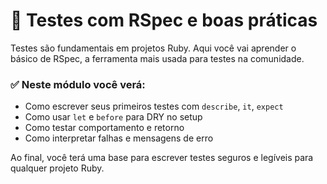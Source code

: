 # 🧠 Testes com RSpec e boas práticas

Testes são fundamentais em projetos Ruby. Aqui você vai aprender o básico de RSpec, a ferramenta mais usada para testes na comunidade.

### ✅ Neste módulo você verá:
- Como escrever seus primeiros testes com `describe`, `it`, `expect`
- Como usar `let` e `before` para DRY no setup
- Como testar comportamento e retorno
- Como interpretar falhas e mensagens de erro

Ao final, você terá uma base para escrever testes seguros e legíveis para qualquer projeto Ruby.

